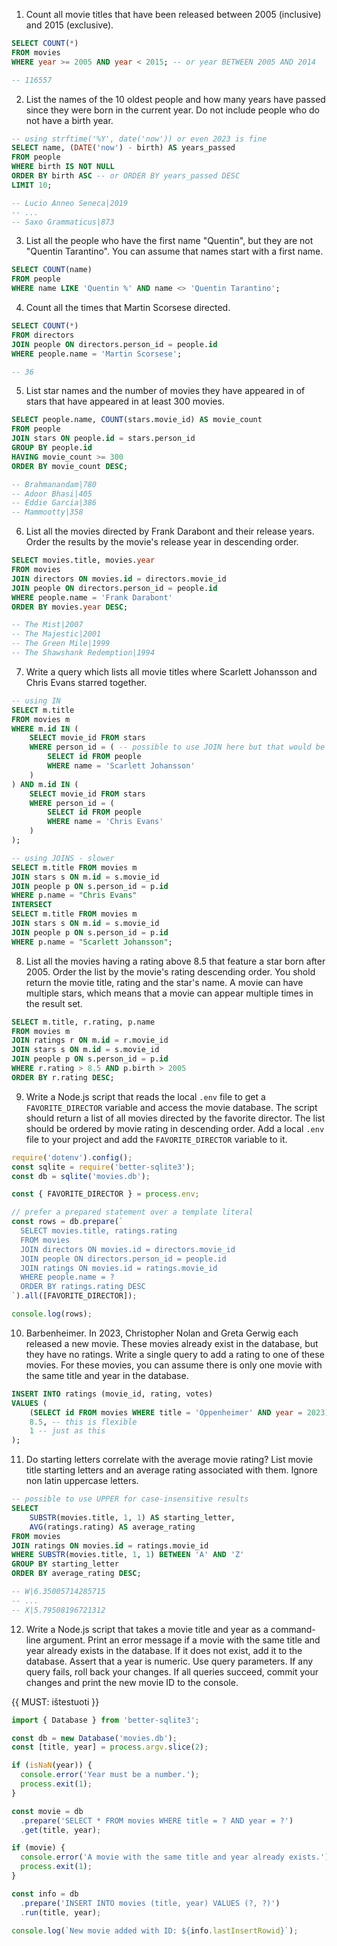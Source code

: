 1. Count all movie titles that have been released between 2005 (inclusive) and 2015 (exclusive).

```sql
SELECT COUNT(*)
FROM movies
WHERE year >= 2005 AND year < 2015; -- or year BETWEEN 2005 AND 2014

-- 116557
```

2. List the names of the 10 oldest people and how many years have passed since they were born in the current year. Do not include people who do not have a birth year.

```sql
-- using strftime('%Y', date('now')) or even 2023 is fine
SELECT name, (DATE('now') - birth) AS years_passed
FROM people
WHERE birth IS NOT NULL
ORDER BY birth ASC -- or ORDER BY years_passed DESC
LIMIT 10;

-- Lucio Anneo Seneca|2019
-- ...
-- Saxo Grammaticus|873
```

3. List all the people who have the first name "Quentin", but they are not "Quentin Tarantino". You can assume that names start with a first name.

```sql
SELECT COUNT(name)
FROM people
WHERE name LIKE 'Quentin %' AND name <> 'Quentin Tarantino';
```

4. Count all the times that Martin Scorsese directed.

```sql
SELECT COUNT(*)
FROM directors
JOIN people ON directors.person_id = people.id
WHERE people.name = 'Martin Scorsese';

-- 36
```

5. List star names and the number of movies they have appeared in of stars that have appeared in at least 300 movies.

```sql
SELECT people.name, COUNT(stars.movie_id) AS movie_count
FROM people
JOIN stars ON people.id = stars.person_id
GROUP BY people.id
HAVING movie_count >= 300
ORDER BY movie_count DESC;

-- Brahmanandam|780
-- Adoor Bhasi|405
-- Eddie Garcia|386
-- Mammootty|358
```

6. List all the movies directed by Frank Darabont and their release years. Order the results by the movie's release year in descending order.

```sql
SELECT movies.title, movies.year
FROM movies
JOIN directors ON movies.id = directors.movie_id
JOIN people ON directors.person_id = people.id
WHERE people.name = 'Frank Darabont'
ORDER BY movies.year DESC;

-- The Mist|2007
-- The Majestic|2001
-- The Green Mile|1999
-- The Shawshank Redemption|1994
```

7. Write a query which lists all movie titles where Scarlett Johansson and Chris Evans starred together.

```sql
-- using IN
SELECT m.title
FROM movies m
WHERE m.id IN (
    SELECT movie_id FROM stars
    WHERE person_id = ( -- possible to use JOIN here but that would be slower
        SELECT id FROM people
        WHERE name = 'Scarlett Johansson'
    )
) AND m.id IN (
    SELECT movie_id FROM stars
    WHERE person_id = (
        SELECT id FROM people
        WHERE name = 'Chris Evans'
    )
);
```

```sql
-- using JOINS - slower
SELECT m.title FROM movies m
JOIN stars s ON m.id = s.movie_id
JOIN people p ON s.person_id = p.id
WHERE p.name = "Chris Evans"
INTERSECT
SELECT m.title FROM movies m
JOIN stars s ON m.id = s.movie_id
JOIN people p ON s.person_id = p.id
WHERE p.name = "Scarlett Johansson";
```

8. List all the movies having a rating above 8.5 that feature a star born after 2005. Order the list by the movie's rating descending order. You shold return the movie title, rating and the star's name. A movie can have multiple stars, which means that a movie can appear multiple times in the result set.

```sql
SELECT m.title, r.rating, p.name
FROM movies m
JOIN ratings r ON m.id = r.movie_id
JOIN stars s ON m.id = s.movie_id
JOIN people p ON s.person_id = p.id
WHERE r.rating > 8.5 AND p.birth > 2005
ORDER BY r.rating DESC;
```

9. Write a Node.js script that reads the local `.env` file to get a `FAVORITE_DIRECTOR` variable and access the movie database. The script should return a list of all movies directed by the favorite director. The list should be ordered by movie rating in descending order. Add a local `.env` file to your project and add the `FAVORITE_DIRECTOR` variable to it.

```js
require('dotenv').config();
const sqlite = require('better-sqlite3');
const db = sqlite('movies.db');

const { FAVORITE_DIRECTOR } = process.env;

// prefer a prepared statement over a template literal
const rows = db.prepare(`
  SELECT movies.title, ratings.rating
  FROM movies
  JOIN directors ON movies.id = directors.movie_id
  JOIN people ON directors.person_id = people.id
  JOIN ratings ON movies.id = ratings.movie_id
  WHERE people.name = ?
  ORDER BY ratings.rating DESC
`).all([FAVORITE_DIRECTOR]);

console.log(rows);
```

10. Barbenheimer. In 2023, Christopher Nolan and Greta Gerwig each released a new movie. These movies already exist in the database, but they have no ratings. Write a single query to add a rating to one of these movies. For these movies, you can assume there is only one movie with the same title and year in the database.

```sql
INSERT INTO ratings (movie_id, rating, votes)
VALUES (
    (SELECT id FROM movies WHERE title = 'Oppenheimer' AND year = 2023),
    8.5, -- this is flexible
    1 -- just as this
);
```

11. Do starting letters correlate with the average movie rating? List movie title starting letters and an average rating associated with them. Ignore non latin uppercase letters.

```sql
-- possible to use UPPER for case-insensitive results
SELECT
    SUBSTR(movies.title, 1, 1) AS starting_letter,
    AVG(ratings.rating) AS average_rating
FROM movies
JOIN ratings ON movies.id = ratings.movie_id
WHERE SUBSTR(movies.title, 1, 1) BETWEEN 'A' AND 'Z'
GROUP BY starting_letter
ORDER BY average_rating DESC;

-- W|6.35005714285715
-- ...
-- X|5.79508196721312
```

12. Write a Node.js script that takes a movie title and year as a command-line argument. Print an error message if a movie with the same title and year already exists in the database. If it does not exist, add it to the database. Assert that a year is numeric. Use query parameters. If any query fails, roll back your changes. If all queries succeed, commit your changes and print the new movie ID to the console.

{{ MUST: ištestuoti }}

```javascript
import { Database } from 'better-sqlite3';

const db = new Database('movies.db');
const [title, year] = process.argv.slice(2);

if (isNaN(year)) {
  console.error('Year must be a number.');
  process.exit(1);
}

const movie = db
  .prepare('SELECT * FROM movies WHERE title = ? AND year = ?')
  .get(title, year);

if (movie) {
  console.error('A movie with the same title and year already exists.');
  process.exit(1);
}

const info = db
  .prepare('INSERT INTO movies (title, year) VALUES (?, ?)')
  .run(title, year);

console.log(`New movie added with ID: ${info.lastInsertRowid}`);
```
